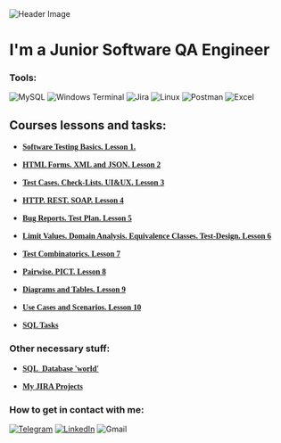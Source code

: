 <div align="justify">
    <img src="https://miro.medium.com/v2/resize:fit:1400/1*rtk3aNWFUyhxpWfHzRoREw.png" alt="Header Image">
</div>

# I'm a Junior Software QA Engineer

### Tools:
![MySQL](https://img.shields.io/badge/mysql-%2300f.svg?style=for-the-badge&logo=mysql&logoColor=white) ![Windows Terminal](https://img.shields.io/badge/Windows%20Terminal-08138a.svg?style=for-the-badge&logo=windows-terminal&logoColor=white) ![Jira](https://img.shields.io/badge/jira-0146b3.svg?style=for-the-badge&logo=jira&logoColor=white) ![Linux](https://img.shields.io/badge/Linux-E95420?style=for-the-badge&logo=linux&logoColor=black) ![Postman](https://img.shields.io/badge/Postman-ef5b25?style=for-the-badge&logo=postman&logoColor=white)   ![Excel](https://img.shields.io/badge/Microsoft_Excel-1d6f42?style=for-the-badge&logo=microsoft-excel&logoColor=white)  


## Courses lessons and tasks:

+ <a href="https://github.com/romanchik-ba/romanchik-ba/blob/main/Software%20Testing%20Basics.pdf" style="font-family: Mojangles;">**Software Testing Basics. Lesson 1.**</a>

+ <a href="https://github.com/romanchik-ba/romanchik-ba/blob/main/HTML%20Forms.%20XML%20and%20JSON.pdf" style="font-family: Mojangles;">**HTML Forms. XML and JSON. Lesson 2**</a>

+ <a href="https://github.com/romanchik-ba/romanchik-ba/blob/main/Test%20Cases.%20Check-Lists.%20UI%26UX.pdf" style="font-family: Mojangles;">**Test Cases. Check-Lists. UI&UX. Lesson 3**</a>

+ <a href="https://github.com/romanchik-ba/romanchik-ba/blob/main/HTTP.%20REST.%20SOAP.pdf" style="font-family: Mojangles;">**HTTP. REST. SOAP. Lesson 4**</a>

+ <a href="https://github.com/romanchik-ba/romanchik-ba/blob/main/JIRA.%20Bug%20Reports.%20TEst%20Plans.pdf" style="font-family: Mojangles;">**Bug Reports. Test Plan. Lesson 5**</a>

+ <a href="https://github.com/romanchik-ba/romanchik-ba/blob/main/Limit%20Values.%20Domain%20Analysis.%20Equivalence%20Classes.%20Test-Design.pdf" style="font-family: Mojangles;">**Limit Values.  Domain Analysis. Equivalence Classes. Test-Design. Lesson 6**</a>

+ <a href="https://github.com/romanchik-ba/romanchik-ba/blob/main/Brute-Force%20testing.pdf" style="font-family: Mojangles;">**Test Combinatorics. Lesson 7**</a>

+ <a href="https://github.com/romanchik-ba/romanchik-ba/blob/main/PICT%20%26%20Pairwise%20testing%20method.pdf" style="font-family: Mojangles;">**Pairwise. PICT. Lesson 8**</a>

+ <a href="https://github.com/romanchik-ba/romanchik-ba/blob/main/Diagrams%20%26%20Tables.pdf" style="font-family: Mojangles;">**Diagrams and Tables. Lesson 9**</a>

+ <a href="https://github.com/romanchik-ba/romanchik-ba/blob/main/Diagrams%20%26%20Tables.pdf" style="font-family: Mojangles;">**Use Cases and Scenarios. Lesson 10**</a>

+ <a href="https://github.com/romanchik-ba/romanchik-ba/blob/main/SQL.pdf" style="font-family: Mojangles;">**SQL Tasks**</a>


### Other necessary stuff:

+ <a href="https://github.com/romanchik-ba/romanchik-ba/blob/main/world%20(1).sql" style="font-family: Mojangles;">**SQL_Database 'world'**</a>

+ <a href="https://mysitejiraexample.atlassian.net/browse/BQABR" style="font-family: Mojangles;">**My JIRA Projects**</a>

### How to get in contact with me:

[![Telegram](https://img.shields.io/badge/Telegram-2CA5E0?style=for-the-badge&logo=telegram&logoColor=white)](https://t.me/ayo_romanba)   [![LinkedIn](https://img.shields.io/badge/-LinkedIn-0077B5?style=for-the-badge&logo=linkedin&logoColor=white)](https://www.linkedin.com/in/roman-buev-318788288/)  ![Gmail](https://img.shields.io/badge/buevra@gmail.com-purple?style=for-the-badge&logo=gmail&logoColor=darkred)  






